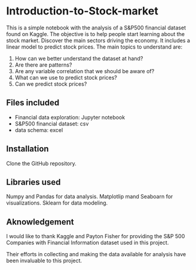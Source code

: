 # Introduction-to-Stock-market
This is a simple notebook with the analysis of a S&P500 financial dataset found on Kaggle. The objective is to help people start learning about the stock market. Discover the main sectors driving the economy. It includes a linear model to predict stock prices. The main topics to understand are:
1. How can we better understand the dataset at hand?
2. Are there are patterns?
3. Are any variable correlation that we should be aware of?
4. What can we use to predict stock prices?
5. Can we predict stock prices?

## Files included
* Financial data exploration: Jupyter notebook
* S&P500 financial dataset: csv
* data schema: excel

## Installation
Clone the GitHub repository.

## Libraries used
Numpy and Pandas for data analysis.
Matplotlip mand Seaboarn for visualizations. 
Sklearn for data modeling. 

## Aknowledgement
I would like to thank Kaggle and Payton Fisher for providing the S&P 500 Companies with Financial Information dataset used in this project.

Their efforts in collecting and making the data available for analysis have been invaluable to this project. 
